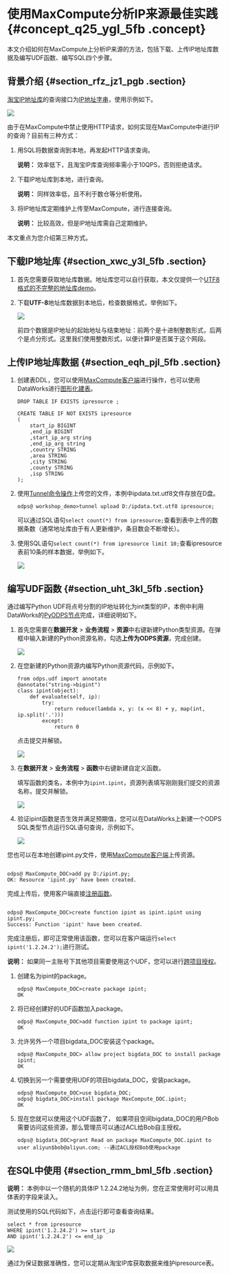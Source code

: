 # 使用MaxCompute分析IP来源最佳实践 {#concept_q25_ygl_5fb .concept}

本文介绍如何在MaxCompute上分析IP来源的方法，包括下载、上传IP地址库数据及编写UDF函数、编写SQL四个步骤。

## 背景介绍 {#section_rfz_jz1_pgb .section}

[淘宝IP地址库](http://ip.taobao.com/)的查询接口为[IP地址字串](http://ip.taobao.com/service/getIpInfo.php?ip=[ip%E5%9C%B0%E5%9D%80%E5%AD%97%E4%B8%B2])，使用示例如下。

![](http://static-aliyun-doc.oss-cn-hangzhou.aliyuncs.com/assets/img/63437/155322720931905_zh-CN.png)

由于在MaxCompute中禁止使用HTTP请求，如何实现在MaxCompute中进行IP的查询？目前有三种方式：

1.  用SQL将数据查询到本地，再发起HTTP请求查询。

    **说明：** 效率低下，且淘宝IP库查询频率需小于10QPS，否则拒绝请求。

2.  下载IP地址库到本地，进行查询。

    **说明：** 同样效率低，且不利于数仓等分析使用。

3.  将IP地址库定期维护上传至MaxCompute，进行连接查询。

    **说明：** 比较高效，但是IP地址库需自己定期维护。


本文重点为您介绍第三种方式。

## 下载IP地址库 {#section_xwc_y3l_5fb .section}

1.  首先您需要获取地址库数据。地址库您可以自行获取，本文仅提供一个[UTF8格式的不完整的地址库demo](http://docs-aliyun.cn-hangzhou.oss.aliyun-inc.com/assets/attach/102762/cn_zh/1547530733280/ipdata.txt.utf8)。
2.  下载**UTF-8**地址库数据到本地后，检查数据格式，举例如下。

    ![](http://static-aliyun-doc.oss-cn-hangzhou.aliyuncs.com/assets/img/63437/155322720931907_zh-CN.png)

    前四个数据是IP地址的起始地址与结束地址：前两个是十进制整数形式，后两个是点分形式。这里我们使用整数形式，以便计算IP是否属于这个网段。


## 上传IP地址库数据 {#section_eqh_pjl_5fb .section}

1.  创建表DDL，您可以使用[MaxCompute客户端](../../../../../cn.zh-CN/工具及下载/客户端.md#)进行操作，也可以使用DataWorks进行[图形化建表](../../../../../cn.zh-CN/使用指南/数据开发/表管理.md#)。

    ```language-sql
    DROP TABLE IF EXISTS ipresource ;
    
    CREATE TABLE IF NOT EXISTS ipresource 
    (
        start_ip BIGINT
        ,end_ip BIGINT
        ,start_ip_arg string
        ,end_ip_arg string
        ,country STRING
        ,area STRING
        ,city STRING
        ,county STRING
        ,isp STRING
    );
    ```

2.  使用[Tunnel命令操作](../../../../../cn.zh-CN/用户指南/数据上传下载/Tunnel命令操作.md#)上传您的文件，本例中ipdata.txt.utf8文件存放在D盘。

    ```language-sql
    odps@ workshop_demo>tunnel upload D:/ipdata.txt.utf8 ipresource;
    ```

    可以通过SQL语句`select count(*) from ipresource;`查看到表中上传的数据条数（通常地址库由于有人更新维护，条目数会不断增长）。

3.  使用SQL语句`select count(*) from ipresource limit 10;`查看ipresource表前10条的样本数据，举例如下。

    ![](http://static-aliyun-doc.oss-cn-hangzhou.aliyuncs.com/assets/img/63437/155322720931909_zh-CN.png)


## 编写UDF函数 {#section_uht_3kl_5fb .section}

通过编写Python UDF将点号分割的IP地址转化为int类型的IP，本例中利用DataWorks的[PyODPS节点](../../../../../cn.zh-CN/最佳实践/数据开发/在PyODPS任务中调用第三方包.md#)完成，详细说明如下。

1.  首先您需要在**数据开发** \> **业务流程** \> **资源**中右键新建Python类型资源。在弹框中输入新建的Python资源名称，勾选**上传为ODPS资源**，完成创建。

    ![](http://static-aliyun-doc.oss-cn-hangzhou.aliyuncs.com/assets/img/63437/155322720931910_zh-CN.png)

2.  在您新建的Python资源内编写Python资源代码，示例如下。

    ```language-sql
    from odps.udf import annotate
    @annotate("string->bigint")
    class ipint(object):
    	def evaluate(self, ip):
    		try:
    			return reduce(lambda x, y: (x << 8) + y, map(int, ip.split('.')))
    		except:
    			return 0
    ```

    点击提交并解锁。

    ![](http://static-aliyun-doc.oss-cn-hangzhou.aliyuncs.com/assets/img/63437/155322720931911_zh-CN.png)

3.  在**数据开发** \> **业务流程** \> **函数**中右键新建自定义函数。

    填写函数的类名，本例中为`ipint.ipint`，资源列表填写刚刚我们提交的资源名称，提交并解锁。

    ![](http://static-aliyun-doc.oss-cn-hangzhou.aliyuncs.com/assets/img/63437/155322720931913_zh-CN.png)

4.  验证ipint函数是否生效并满足预期值，您可以在DataWorks上新建一个ODPS SQL类型节点运行SQL语句查询，示例如下。

    ![](http://static-aliyun-doc.oss-cn-hangzhou.aliyuncs.com/assets/img/63437/155322720931914_zh-CN.png)


您也可以在本地创建ipint.py文件，使用[MaxCompute客户端](../../../../../cn.zh-CN/工具及下载/客户端.md#)上传资源。

```language-sql

odps@ MaxCompute_DOC>add py D:/ipint.py;
OK: Resource 'ipint.py' have been created.

```

完成上传后，使用客户端直接[注册函数](../../../../../cn.zh-CN/用户指南/常用命令/函数操作.md#)。

```language-sql

odps@ MaxCompute_DOC>create function ipint as ipint.ipint using ipint.py;
Success: Function 'ipint' have been created.

```

完成注册后，即可正常使用该函数，您可以在客户端运行`select ipint('1.2.24.2');`进行测试。

**说明：** 如果同一主账号下其他项目需要使用这个UDF，您可以进行[跨项目授权](../../../../../cn.zh-CN/安全指南/安全功能详解/跨项目空间的资源分享/基于Package的跨项目空间的资源分享.md#)。

1.  创建名为ipint的package。

    ```language-sql
    odps@ MaxCompute_DOC>create package ipint;
    OK
    ```

2.  将已经创建好的UDF函数加入package。

    ```language-sql
    odps@ MaxCompute_DOC>add function ipint to package ipint;
    OK
    ```

3.  允许另外一个项目bigdata\_DOC安装这个package。

    ```language-sql
    odps@ MaxCompute_DOC> allow project bigdata_DOC to install package ipint;
    OK
    ```

4.  切换到另一个需要使用UDF的项目bigdata\_DOC，安装package。

    ```
    odps@ MaxCompute_DOC>use bigdata_DOC;
    odps@ bigdata_DOC>install package MaxCompute_DOC.ipint;
    OK
    ```

5.  现在您就可以使用这个UDF函数了， 如果项目空间bigdata\_DOC的用户Bob需要访问这些资源，那么管理员可以通过ACL给Bob自主授权。

    ```language-sql
    odps@ bigdata_DOC>grant Read on package MaxCompute_DOC.ipint to user aliyun$bob@aliyun.com; --通过ACL授权Bob使用package
    ```


## 在SQL中使用 {#section_rmm_bml_5fb .section}

**说明：** 本例中以一个随机的具体IP 1.2.24.2地址为例，您在正常使用时可以用具体表的字段来读入。

测试使用的SQL代码如下，点击运行即可查看查询结果。

```language-sql
select * from ipresource
WHERE ipint('1.2.24.2') >= start_ip
AND ipint('1.2.24.2') <= end_ip
```

![](http://static-aliyun-doc.oss-cn-hangzhou.aliyuncs.com/assets/img/63437/155322720931915_zh-CN.png)

通过为保证数据准确性，您可以定期从淘宝IP库获取数据来维护ipresource表。

